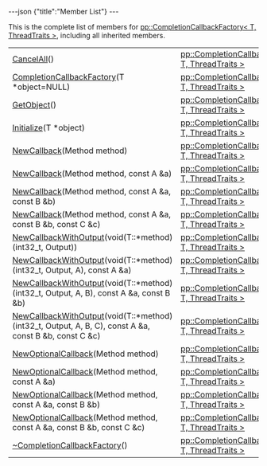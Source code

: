 ---json {"title":"Member List"} ---

This is the complete list of members for <a href="/docs/native-client/pepper_dev/cpp/classpp_1_1_completion_callback_factory/" class="el">pp::CompletionCallbackFactory&lt; T, ThreadTraits &gt;</a>, including all inherited members.

<table><tbody><tr class="odd"><td><a href="/docs/native-client/pepper_dev/cpp/classpp_1_1_completion_callback_factory#ad43328a7d8c19233e3fa0b762f357088" class="el">CancelAll</a>()</td><td><a href="/docs/native-client/pepper_dev/cpp/classpp_1_1_completion_callback_factory/" class="el">pp::CompletionCallbackFactory&lt; T, ThreadTraits &gt;</a></td><td><code> [inline]</code></td></tr><tr class="even"><td><a href="/docs/native-client/pepper_dev/cpp/classpp_1_1_completion_callback_factory#ab870c8d37638facb949a86226c5138dc" class="el">CompletionCallbackFactory</a>(T *object=NULL)</td><td><a href="/docs/native-client/pepper_dev/cpp/classpp_1_1_completion_callback_factory/" class="el">pp::CompletionCallbackFactory&lt; T, ThreadTraits &gt;</a></td><td><code> [inline, explicit]</code></td></tr><tr class="odd"><td><a href="/docs/native-client/pepper_dev/cpp/classpp_1_1_completion_callback_factory#a5cd104c9185333647e1a752860ca0336" class="el">GetObject</a>()</td><td><a href="/docs/native-client/pepper_dev/cpp/classpp_1_1_completion_callback_factory/" class="el">pp::CompletionCallbackFactory&lt; T, ThreadTraits &gt;</a></td><td><code> [inline]</code></td></tr><tr class="even"><td><a href="/docs/native-client/pepper_dev/cpp/classpp_1_1_completion_callback_factory#a6289f165e3ce15a07061f8be411e186c" class="el">Initialize</a>(T *object)</td><td><a href="/docs/native-client/pepper_dev/cpp/classpp_1_1_completion_callback_factory/" class="el">pp::CompletionCallbackFactory&lt; T, ThreadTraits &gt;</a></td><td><code> [inline]</code></td></tr><tr class="odd"><td><a href="/docs/native-client/pepper_dev/cpp/classpp_1_1_completion_callback_factory#ab25d7ebdcdcd28f06ab767fdbbd4868f" class="el">NewCallback</a>(Method method)</td><td><a href="/docs/native-client/pepper_dev/cpp/classpp_1_1_completion_callback_factory/" class="el">pp::CompletionCallbackFactory&lt; T, ThreadTraits &gt;</a></td><td><code> [inline]</code></td></tr><tr class="even"><td><a href="/docs/native-client/pepper_dev/cpp/classpp_1_1_completion_callback_factory#aaa341cc4aa04c12dfe58a4452467b225" class="el">NewCallback</a>(Method method, const A &amp;a)</td><td><a href="/docs/native-client/pepper_dev/cpp/classpp_1_1_completion_callback_factory/" class="el">pp::CompletionCallbackFactory&lt; T, ThreadTraits &gt;</a></td><td><code> [inline]</code></td></tr><tr class="odd"><td><a href="/docs/native-client/pepper_dev/cpp/classpp_1_1_completion_callback_factory#a3d32cb2060a1da7ce73e8657c94f15fa" class="el">NewCallback</a>(Method method, const A &amp;a, const B &amp;b)</td><td><a href="/docs/native-client/pepper_dev/cpp/classpp_1_1_completion_callback_factory/" class="el">pp::CompletionCallbackFactory&lt; T, ThreadTraits &gt;</a></td><td><code> [inline]</code></td></tr><tr class="even"><td><a href="/docs/native-client/pepper_dev/cpp/classpp_1_1_completion_callback_factory#a4110e491c1358c951903ef1b0fecf58d" class="el">NewCallback</a>(Method method, const A &amp;a, const B &amp;b, const C &amp;c)</td><td><a href="/docs/native-client/pepper_dev/cpp/classpp_1_1_completion_callback_factory/" class="el">pp::CompletionCallbackFactory&lt; T, ThreadTraits &gt;</a></td><td><code> [inline]</code></td></tr><tr class="odd"><td><a href="/docs/native-client/pepper_dev/cpp/classpp_1_1_completion_callback_factory#a8c550ff8d18548ba962af29309880eeb" class="el">NewCallbackWithOutput</a>(void(T::*method)(int32_t, Output))</td><td><a href="/docs/native-client/pepper_dev/cpp/classpp_1_1_completion_callback_factory/" class="el">pp::CompletionCallbackFactory&lt; T, ThreadTraits &gt;</a></td><td><code> [inline]</code></td></tr><tr class="even"><td><a href="/docs/native-client/pepper_dev/cpp/classpp_1_1_completion_callback_factory#a85f3416759e1d7297025f5a0fb037fd9" class="el">NewCallbackWithOutput</a>(void(T::*method)(int32_t, Output, A), const A &amp;a)</td><td><a href="/docs/native-client/pepper_dev/cpp/classpp_1_1_completion_callback_factory/" class="el">pp::CompletionCallbackFactory&lt; T, ThreadTraits &gt;</a></td><td><code> [inline]</code></td></tr><tr class="odd"><td><a href="/docs/native-client/pepper_dev/cpp/classpp_1_1_completion_callback_factory#a5f1288cad38fa17aa1f07f5793908e24" class="el">NewCallbackWithOutput</a>(void(T::*method)(int32_t, Output, A, B), const A &amp;a, const B &amp;b)</td><td><a href="/docs/native-client/pepper_dev/cpp/classpp_1_1_completion_callback_factory/" class="el">pp::CompletionCallbackFactory&lt; T, ThreadTraits &gt;</a></td><td><code> [inline]</code></td></tr><tr class="even"><td><a href="/docs/native-client/pepper_dev/cpp/classpp_1_1_completion_callback_factory#a3653f981f4decf82d697e46a6d21519f" class="el">NewCallbackWithOutput</a>(void(T::*method)(int32_t, Output, A, B, C), const A &amp;a, const B &amp;b, const C &amp;c)</td><td><a href="/docs/native-client/pepper_dev/cpp/classpp_1_1_completion_callback_factory/" class="el">pp::CompletionCallbackFactory&lt; T, ThreadTraits &gt;</a></td><td><code> [inline]</code></td></tr><tr class="odd"><td><a href="/docs/native-client/pepper_dev/cpp/classpp_1_1_completion_callback_factory#adacce232874e0d5ab52ffa4bd8af9ef7" class="el">NewOptionalCallback</a>(Method method)</td><td><a href="/docs/native-client/pepper_dev/cpp/classpp_1_1_completion_callback_factory/" class="el">pp::CompletionCallbackFactory&lt; T, ThreadTraits &gt;</a></td><td><code> [inline]</code></td></tr><tr class="even"><td><a href="/docs/native-client/pepper_dev/cpp/classpp_1_1_completion_callback_factory#a221758746a8b10563148990cf63d085d" class="el">NewOptionalCallback</a>(Method method, const A &amp;a)</td><td><a href="/docs/native-client/pepper_dev/cpp/classpp_1_1_completion_callback_factory/" class="el">pp::CompletionCallbackFactory&lt; T, ThreadTraits &gt;</a></td><td><code> [inline]</code></td></tr><tr class="odd"><td><a href="/docs/native-client/pepper_dev/cpp/classpp_1_1_completion_callback_factory#abe32b7e60edc4699de46dc8640e90bcb" class="el">NewOptionalCallback</a>(Method method, const A &amp;a, const B &amp;b)</td><td><a href="/docs/native-client/pepper_dev/cpp/classpp_1_1_completion_callback_factory/" class="el">pp::CompletionCallbackFactory&lt; T, ThreadTraits &gt;</a></td><td><code> [inline]</code></td></tr><tr class="even"><td><a href="/docs/native-client/pepper_dev/cpp/classpp_1_1_completion_callback_factory#aaa7f305418d469d8be2ec801dd0bfeda" class="el">NewOptionalCallback</a>(Method method, const A &amp;a, const B &amp;b, const C &amp;c)</td><td><a href="/docs/native-client/pepper_dev/cpp/classpp_1_1_completion_callback_factory/" class="el">pp::CompletionCallbackFactory&lt; T, ThreadTraits &gt;</a></td><td><code> [inline]</code></td></tr><tr class="odd"><td><a href="/docs/native-client/pepper_dev/cpp/classpp_1_1_completion_callback_factory#a8341b9bfa1660d5f3f38d2530a0a9d42" class="el">~CompletionCallbackFactory</a>()</td><td><a href="/docs/native-client/pepper_dev/cpp/classpp_1_1_completion_callback_factory/" class="el">pp::CompletionCallbackFactory&lt; T, ThreadTraits &gt;</a></td><td><code> [inline]</code></td></tr></tbody></table>
